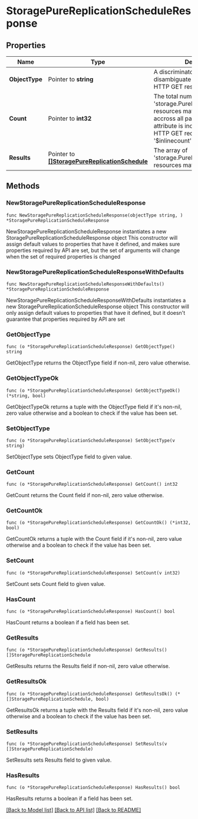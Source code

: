 # StoragePureReplicationScheduleResponse

## Properties

Name | Type | Description | Notes
------------ | ------------- | ------------- | -------------
**ObjectType** | Pointer to **string** | A discriminator value to disambiguate the schema of a HTTP GET response body. | 
**Count** | Pointer to **int32** | The total number of &#39;storage.PureReplicationSchedule&#39; resources matching the request, accross all pages. The &#39;Count&#39; attribute is included when the HTTP GET request includes the &#39;$inlinecount&#39; parameter. | [optional] 
**Results** | Pointer to [**[]StoragePureReplicationSchedule**](storage.PureReplicationSchedule.md) | The array of &#39;storage.PureReplicationSchedule&#39; resources matching the request. | [optional] 

## Methods

### NewStoragePureReplicationScheduleResponse

`func NewStoragePureReplicationScheduleResponse(objectType string, ) *StoragePureReplicationScheduleResponse`

NewStoragePureReplicationScheduleResponse instantiates a new StoragePureReplicationScheduleResponse object
This constructor will assign default values to properties that have it defined,
and makes sure properties required by API are set, but the set of arguments
will change when the set of required properties is changed

### NewStoragePureReplicationScheduleResponseWithDefaults

`func NewStoragePureReplicationScheduleResponseWithDefaults() *StoragePureReplicationScheduleResponse`

NewStoragePureReplicationScheduleResponseWithDefaults instantiates a new StoragePureReplicationScheduleResponse object
This constructor will only assign default values to properties that have it defined,
but it doesn't guarantee that properties required by API are set

### GetObjectType

`func (o *StoragePureReplicationScheduleResponse) GetObjectType() string`

GetObjectType returns the ObjectType field if non-nil, zero value otherwise.

### GetObjectTypeOk

`func (o *StoragePureReplicationScheduleResponse) GetObjectTypeOk() (*string, bool)`

GetObjectTypeOk returns a tuple with the ObjectType field if it's non-nil, zero value otherwise
and a boolean to check if the value has been set.

### SetObjectType

`func (o *StoragePureReplicationScheduleResponse) SetObjectType(v string)`

SetObjectType sets ObjectType field to given value.


### GetCount

`func (o *StoragePureReplicationScheduleResponse) GetCount() int32`

GetCount returns the Count field if non-nil, zero value otherwise.

### GetCountOk

`func (o *StoragePureReplicationScheduleResponse) GetCountOk() (*int32, bool)`

GetCountOk returns a tuple with the Count field if it's non-nil, zero value otherwise
and a boolean to check if the value has been set.

### SetCount

`func (o *StoragePureReplicationScheduleResponse) SetCount(v int32)`

SetCount sets Count field to given value.

### HasCount

`func (o *StoragePureReplicationScheduleResponse) HasCount() bool`

HasCount returns a boolean if a field has been set.

### GetResults

`func (o *StoragePureReplicationScheduleResponse) GetResults() []StoragePureReplicationSchedule`

GetResults returns the Results field if non-nil, zero value otherwise.

### GetResultsOk

`func (o *StoragePureReplicationScheduleResponse) GetResultsOk() (*[]StoragePureReplicationSchedule, bool)`

GetResultsOk returns a tuple with the Results field if it's non-nil, zero value otherwise
and a boolean to check if the value has been set.

### SetResults

`func (o *StoragePureReplicationScheduleResponse) SetResults(v []StoragePureReplicationSchedule)`

SetResults sets Results field to given value.

### HasResults

`func (o *StoragePureReplicationScheduleResponse) HasResults() bool`

HasResults returns a boolean if a field has been set.


[[Back to Model list]](../README.md#documentation-for-models) [[Back to API list]](../README.md#documentation-for-api-endpoints) [[Back to README]](../README.md)


